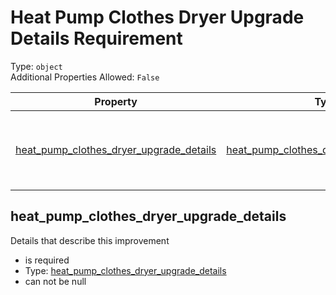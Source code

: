 
Heat Pump Clothes Dryer Upgrade Details Requirement
===================================================
  
Type: `object`  
Additional Properties Allowed: `False`  
  

|Property|Type|Required|Format|Title|
| :---: | :---: | :---: | :---: | :---: |
|[heat_pump_clothes_dryer_upgrade_details](#heat_pump_clothes_dryer_upgrade_details)|[heat_pump_clothes_dryer_upgrade_details](heat_pump_clothes_dryer_upgrade_details.md)|:white_check_mark:||Heat Pump Clothes Dryer Upgrade Details|

## heat_pump_clothes_dryer_upgrade_details
  
Details that describe this improvement  
  

- is required
- Type: [heat_pump_clothes_dryer_upgrade_details](heat_pump_clothes_dryer_upgrade_details.md)
- can not be null
